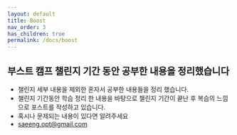 ```yaml
---
layout: default
title: Boost
nav_order: 3
has_children: true
permalink: /docs/boost
---
```


## 부스트 캠프 챌린지 기간 동안 공부한 내용을 정리했습니다
- 챌린지 세부 내용을 제외한 혼자서 공부한 내용들을 정리 했습니다.
- 챌린지 기간동안 학습 정리 한 내용을 바탕으로 챌린지 기간이 끝난 후 복습의 느낌으로 포스트를 작성하고 있습니다.
- 혹시나 문제되는 내용이 있다면 알려주세요
- saeeng.opt@gmail.com 